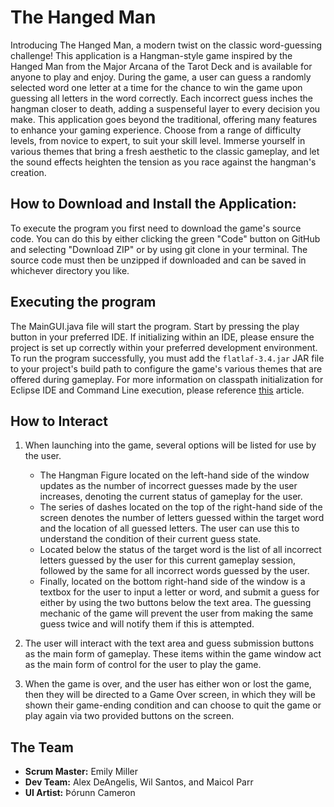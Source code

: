 # The Hanged Man

Introducing The Hanged Man, a modern twist on the classic word-guessing challenge! This application is a Hangman-style game inspired by the Hanged Man from the Major Arcana of the Tarot Deck and is available for anyone to play and enjoy. 
During the game, a user can guess a randomly selected word one letter at a time for the chance to win the game upon guessing all letters in the word correctly. Each incorrect guess inches the hangman closer to death, adding a suspenseful layer to every decision you make. 
This application goes beyond the traditional, offering many features to enhance your gaming experience. Choose from a range of difficulty levels, from novice to expert, to suit your skill level. Immerse yourself in various themes that bring a fresh aesthetic to the classic gameplay, and let the sound effects heighten the tension as you race against the hangman's creation.

## How to Download and Install the Application:

To execute the program you first need to download the game's source code. You can do this by either clicking the green "Code" button on GitHub and selecting "Download ZIP" or by using git clone in your terminal. The source code must then be unzipped if downloaded and can be saved in whichever directory you like.

## Executing the program

The MainGUI.java file will start the program. Start by pressing the play button in your preferred IDE. If initializing within an IDE, please ensure the project is set up correctly within your preferred development environment. To run the program successfully, you must add the `flatlaf-3.4.jar` JAR file to your project's build path to configure the game's various themes that are offered during gameplay. For more information on classpath initialization for Eclipse IDE and Command Line execution, please reference [this](https://www.geeksforgeeks.org/how-to-add-jar-file-to-classpath-in-java/) article.

## How to Interact

1. When launching into the game, several options will be listed for use by the user.
   
    - The Hangman Figure located on the left-hand side of the window updates as the number of incorrect guesses made by the user increases, denoting the current status of gameplay for the user.
    - The series of dashes located on the top of the right-hand side of the screen denotes the number of letters guessed within the target word and the location of all guessed letters. The user can use this to understand the condition of their current guess state.
    - Located below the status of the target word is the list of all incorrect letters guessed by the user for this current gameplay session, followed by the same for all incorrect words guessed by the user.
    - Finally, located on the bottom right-hand side of the window is a textbox for the user to input a letter or word, and submit a guess for either by using the two buttons below the text area. The guessing mechanic of the game will prevent the user from making the same guess twice and will notify them if this is attempted.
  
2. The user will interact with the text area and guess submission buttons as the main form of gameplay. These items within the game window act as the main form of control for the user to play the game.
      
3. When the game is over, and the user has either won or lost the game, then they will be directed to a Game Over screen, in which they will be shown their game-ending condition and can choose to quit the game or play again via two provided buttons on the screen.

## The Team
- **Scrum Master:** Emily Miller
- **Dev Team:** Alex DeAngelis, Wil Santos, and Maicol Parr
- **UI Artist:** Þórunn Cameron
